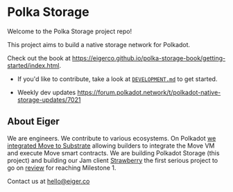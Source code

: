# Polka Storage

Welcome to the Polka Storage project repo!

This project aims to build a native storage network for Polkadot.

Check out the book at <https://eigerco.github.io/polka-storage-book/getting-started/index.html>.

- If you'd like to contribute, take a look at [`DEVELOPMENT.md`](./DEVELOPMENT.md) to get started.

- Weekly dev updates https://forum.polkadot.network/t/polkadot-native-storage-updates/7021

## About Eiger

We are engineers. We contribute to various ecosystems. On Polkadot [we integrated Move to Substrate](https://x.com/Polkadot/status/1816109501394637034) allowing builders to integrate the Move VM and execute Move smart contracts. We are building Polkadot Storage (this project) and building our Jam client [Strawberry](https://github.com/eigerco/strawberry) the first serious project to go on [review](https://github.com/w3f/jam-milestone-delivery/pull/6) for reaching Milestone 1.

Contact us at hello@eiger.co
